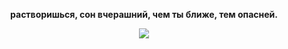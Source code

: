 <p align="center"><b>растворишься, сон вчерашний, чем ты ближе, тем опасней.</b></p>
<p align="center"><img src="https://i.ibb.co/GRsDFs2/Q8yp7-y-Vc-M8.jpg"></p>
